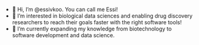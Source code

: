 - 👋 Hi, I’m @essivkoo. You can call me Essi!
- 👀 I’m interested in biological data sciences and enabling drug discovery researchers to reach their goals faster with the right software tools!
- 🌱 I’m currently expanding my knowledge from biotechnology to software development and data science.

<!---
essivkoo/essivkoo is a ✨ special ✨ repository because its `README.md` (this file) appears on your GitHub profile.
You can click the Preview link to take a look at your changes.
--->
